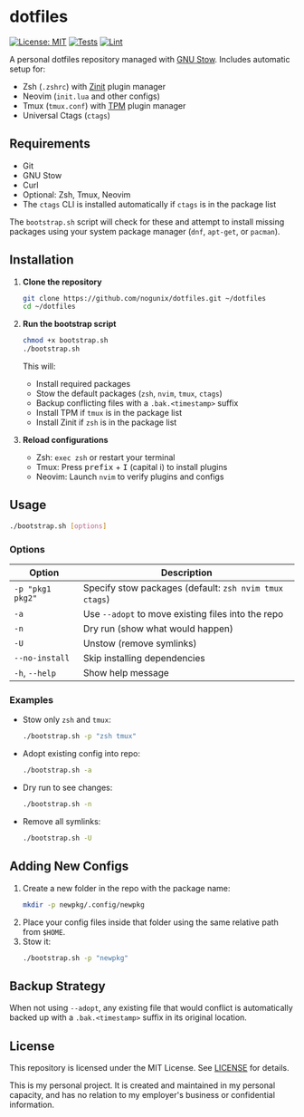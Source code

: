 # dotfiles

[![License: MIT](https://img.shields.io/badge/License-MIT-yellow.svg)](https://opensource.org/licenses/MIT)
[![Tests](https://github.com/nogunix/dotfiles/actions/workflows/bats.yml/badge.svg?branch=main)](https://github.com/nogunix/dotfiles/actions/workflows/bats.yml)
[![Lint](https://github.com/nogunix/dotfiles/actions/workflows/shellcheck.yml/badge.svg?branch=main)](https://github.com/nogunix/dotfiles/actions/workflows/shellcheck.yml)


A personal dotfiles repository managed with [GNU Stow](https://www.gnu.org/software/stow/).
Includes automatic setup for:

- Zsh (`.zshrc`) with [Zinit](https://github.com/zdharma-continuum/zinit) plugin manager
- Neovim (`init.lua` and other configs)
- Tmux (`tmux.conf`) with [TPM](https://github.com/tmux-plugins/tpm) plugin manager
- Universal Ctags (`ctags`)

## Requirements

- Git
- GNU Stow
- Curl
- Optional: Zsh, Tmux, Neovim
- The `ctags` CLI is installed automatically if `ctags` is in the package list

The `bootstrap.sh` script will check for these and attempt to install missing packages using your system package manager (`dnf`, `apt-get`, or `pacman`).

## Installation

1. **Clone the repository**
   ```bash
   git clone https://github.com/nogunix/dotfiles.git ~/dotfiles
   cd ~/dotfiles
   ```

2. **Run the bootstrap script**
   ```bash
   chmod +x bootstrap.sh
   ./bootstrap.sh
   ```
   This will:
   - Install required packages
   - Stow the default packages (`zsh`, `nvim`, `tmux`, `ctags`)
   - Backup conflicting files with a `.bak.<timestamp>` suffix
   - Install TPM if `tmux` is in the package list
   - Install Zinit if `zsh` is in the package list

3. **Reload configurations**
   - Zsh: `exec zsh` or restart your terminal
   - Tmux: Press <kbd>prefix</kbd> + <kbd>I</kbd> (capital i) to install plugins
   - Neovim: Launch `nvim` to verify plugins and configs

## Usage

```bash
./bootstrap.sh [options]
```

### Options

| Option          | Description |
|-----------------|-------------|
| `-p "pkg1 pkg2"` | Specify stow packages (default: `zsh nvim tmux ctags`) |
| `-a`             | Use `--adopt` to move existing files into the repo |
| `-n`             | Dry run (show what would happen) |
| `-U`             | Unstow (remove symlinks) |
| `--no-install`   | Skip installing dependencies |
| `-h`, `--help`   | Show help message |

### Examples

- Stow only `zsh` and `tmux`:
  ```bash
  ./bootstrap.sh -p "zsh tmux"
  ```
- Adopt existing config into repo:
  ```bash
  ./bootstrap.sh -a
  ```
- Dry run to see changes:
  ```bash
  ./bootstrap.sh -n
  ```
- Remove all symlinks:
  ```bash
  ./bootstrap.sh -U
  ```

## Adding New Configs

1. Create a new folder in the repo with the package name:
   ```bash
   mkdir -p newpkg/.config/newpkg
   ```
2. Place your config files inside that folder using the same relative path from `$HOME`.
3. Stow it:
   ```bash
   ./bootstrap.sh -p "newpkg"
   ```

## Backup Strategy

When not using `--adopt`, any existing file that would conflict is automatically backed up with a `.bak.<timestamp>` suffix in its original location.

## License

This repository is licensed under the MIT License. See [LICENSE](LICENSE) for details.

This is my personal project. It is created and maintained in my personal capacity, and has no relation to my employer's business or confidential information.